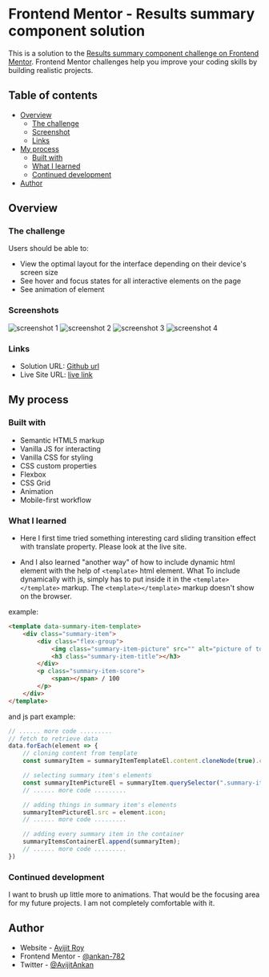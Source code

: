 # Frontend Mentor - Results summary component solution

This is a solution to the [Results summary component challenge on Frontend Mentor](https://www.frontendmentor.io/challenges/results-summary-component-CE_K6s0maV). Frontend Mentor challenges help you improve your coding skills by building realistic projects.

## Table of contents

- [Overview](#overview)
  - [The challenge](#the-challenge)
  - [Screenshot](#screenshots)
  - [Links](#links)
- [My process](#my-process)
  - [Built with](#built-with)
  - [What I learned](#what-i-learned)
  - [Continued development](#continued-development)
- [Author](#author)

## Overview

### The challenge

Users should be able to:

- View the optimal layout for the interface depending on their device's screen size
- See hover and focus states for all interactive elements on the page
- See animation of element

### Screenshots

![screenshot 1](./public/assets/images/screenshots/screenshot1.png)
![screenshot 2](./public/assets/images/screenshots/screenshot2.png)
![screenshot 3](./public/assets/images/screenshots/screenshot3.png)
![screenshot 4](./public/assets/images/screenshots/screenshot4.png)

### Links

- Solution URL: [Github url](https://github.com/ankan-782/results-summary-component-with-animation)
- Live Site URL: [live link](https://results-summary-card-animation-rav.netlify.app/)

## My process

### Built with

- Semantic HTML5 markup
- Vanilla JS for interacting
- Vanilla CSS for styling
- CSS custom properties
- Flexbox
- CSS Grid
- Animation
- Mobile-first workflow

### What I learned

- Here I first time tried something interesting card sliding transition effect with translate property. Please look at the live site.

- And I also learned "another way" of how to include dynamic html element with the help of ```<template>``` html element. What To include dynamically with js, simply has to put inside it in the ```<template></template>``` markup. The ```<template></template>``` markup doesn't show on the browser.

example:

```html
<template data-summary-item-template>
    <div class="summary-item">
        <div class="flex-group">
            <img class="summary-item-picture" src="" alt="picture of topic">
            <h3 class="summary-item-title"></h3>
        </div>
        <p class="summary-item-score">
            <span></span> / 100
        </p>
    </div>
</template>
```

and js part example:

```js
// ...... more code .........
// fetch to retrieve data
data.forEach(element => {
    // cloning content from template
    const summaryItem = summaryItemTemplateEl.content.cloneNode(true).children[0];

    // selecting summary item's elements
    const summaryItemPictureEl = summaryItem.querySelector(".summary-item-picture");
    // ...... more code .........

    // adding things in summary item's elements
    summaryItemPictureEl.src = element.icon;
    // ...... more code .........

    // adding every summary item in the container
    summaryItemsContainerEl.append(summaryItem);
    // ...... more code .........
})
```

### Continued development

I want to brush up little more to animations. That would be the focusing area for my future projects. I am not completely comfortable with it.

## Author

- Website - [Avijit Roy](https://avijit-roy-portfolio.netlify.app/)
- Frontend Mentor - [@ankan-782](https://www.frontendmentor.io/profile/ankan-782)
- Twitter - [@AvijitAnkan](https://twitter.com/AvijitAnkan)
